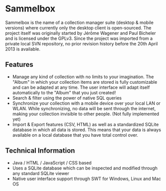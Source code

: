 Sammelbox
=================

Sammelbox is the name of a collection manager suite (desktop & mobile versions) where currently only the
desktop client is open-sourced. The project itself was originally started by Jérôme Wagener 
and Paul Bicheler and is licensed under the GPLv3. Since the project was imported from a private 
local SVN repository, no prior revision history before the 20th April 2013 is available.

## Features

- Manage any kind of collection with no limits to your imagination. The "Album" in 
  which your collection items are stored is fully customizable and can be adapted at
  any time. The user interface will adapt itself automatically to the "Album" that you just created!
- Search & filter using the power of native SQL queries
- Synchronize your collection with a mobile device over your local LAN or WLAN. While synchronizing,
  no data will be sent through the internet, making your collection invisible to other people. (Not fully implemented yet)
- Import & Export features (CSV, HTML) as well as a standardized SQLite database in which all data is stored.
  This means that your data is always available on a local database that you have total control over.

## Technical Information

- Java / HTML / JavaScript / CSS based
- Uses a SQLite database which can be inspected and modified through any standard SQLite viewer 
- Native user interface support through SWT for Windows, Linux and Mac OS
